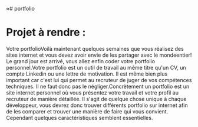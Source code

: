 ≈# portfolio
# Projet à rendre : 
Votre portfolioVoilà maintenant quelques semaines que vous réalisez des sites internet et vous devez avoir envie de les partager avec le mondeentier! 
Le grand jour est arrivé, vous allez enfin coder votre portfolio personnel.Votre portfolio est un outil de travail au même titre qu'un CV, 
un compte Linkedin ou une lettre de motivation. Il est même bien plus important car c'est lui qui permet au recruteur de juger de vos compétences techniques. 
Il ne faut donc pas le négliger.Concrètement un portfolio est un site internet personnel où vous présentez votre travail et votre profil au recruteur de manière détaillée. 
Il s'agit de quelque chose unique à chaque développeur, vous devrez donc trouver différents portfolio sur internet afin de les comparer et trouver une manière de faire 
qui vous convient. Cependant quelques caractéristiques semblent essentielles.
